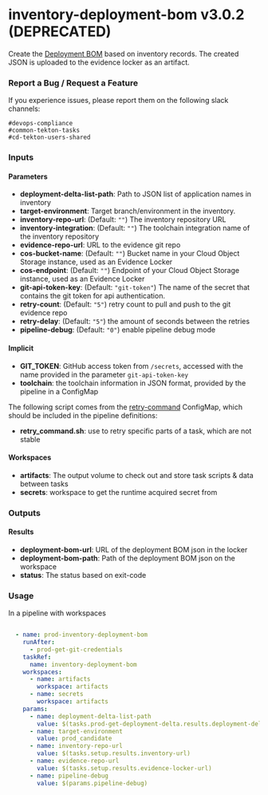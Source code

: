 # inventory-deployment-bom v3.0.2 (DEPRECATED)

Create the [Deployment BOM](https://pages.github.ibm.com/CloudEngineering/system_architecture/devops/appendix.html#deployment-BOM) based on inventory records.
The created JSON is uploaded to the evidence locker as an artifact.

### Report a Bug / Request a Feature

If you experience issues, please report them on the following slack channels:
```
#devops-compliance
#common-tekton-tasks
#cd-tekton-users-shared
```

### Inputs

#### Parameters

 - **deployment-delta-list-path**: Path to JSON list of application names in inventory
 - **target-environment**: Target branch/environment in the inventory.
 - **inventory-repo-url**: (Default: `""`) The inventory repository URL
 - **inventory-integration**: (Default: `""`) The toolchain integration name of the inventory repository
 - **evidence-repo-url**: URL to the evidence git repo
 - **cos-bucket-name**: (Default: `""`) Bucket name in your Cloud Object Storage instance, used as an Evidence Locker
 - **cos-endpoint**: (Default: `""`) Endpoint of your Cloud Object Storage instance, used as an Evidence Locker
 - **git-api-token-key**: (Default: `"git-token"`) The name of the secret that contains the git token for api authentication.
 - **retry-count**: (Default: `"5"`) retry count to pull and push to the git evidence repo
 - **retry-delay**: (Default: `"5"`) the amount of seconds between the retries
 - **pipeline-debug**: (Default: `"0"`) enable pipeline debug mode

#### Implicit

- **GIT_TOKEN**: GitHub access token from `/secrets`, accessed with the name provided in the parameter `git-api-token-key`
- **toolchain**: the toolchain information in JSON format, provided by the pipeline in a ConfigMap

The following script comes from the [retry-command](../util/configmap-retry.yaml) ConfigMap, which should be included in the pipeline definitions:

 - **retry_command.sh**: use to retry specific parts of a task, which are not stable

#### Workspaces

 - **artifacts**: The output volume to check out and store task scripts & data between tasks
 - **secrets**: workspace to get the runtime acquired secret from

### Outputs

#### Results

 - **deployment-bom-url**: URL of the deployment BOM json in the locker
 - **deployment-bom-path**: Path of the deployment BOM json on the workspace
 - **status**: The status based on exit-code

### Usage

In a pipeline with workspaces

```yaml

  - name: prod-inventory-deployment-bom
    runAfter:
      - prod-get-git-credentials
    taskRef:
      name: inventory-deployment-bom
    workspaces:
      - name: artifacts
        workspace: artifacts
      - name: secrets
        workspace: artifacts
    params:
      - name: deployment-delta-list-path
        value: $(tasks.prod-get-deployment-delta.results.deployment-delta-list-path)
      - name: target-environment
        value: prod_candidate
      - name: inventory-repo-url
        value: $(tasks.setup.results.inventory-url)
      - name: evidence-repo-url
        value: $(tasks.setup.results.evidence-locker-url)
      - name: pipeline-debug
        value: $(params.pipeline-debug)

```
